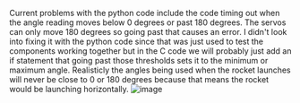 Current problems with the python code include the code timing out when the angle reading moves below 0 degrees or past 180 degrees. The servos can only move 180 degrees so going past that causes an error. I didn't look into fixing it with the python code since that was just used to test the components working together but in the C code we will probably just add an if statement that going past those thresholds sets it to the minimum or maximum angle. Realisticly the angles being used when the rocket launches will never be close to 0 or 180 degrees because that means the rocket would be launching horizontally.
![image](https://user-images.githubusercontent.com/114199773/205518215-b806ab03-89a5-44fd-b40a-d82ec8dff659.png)

